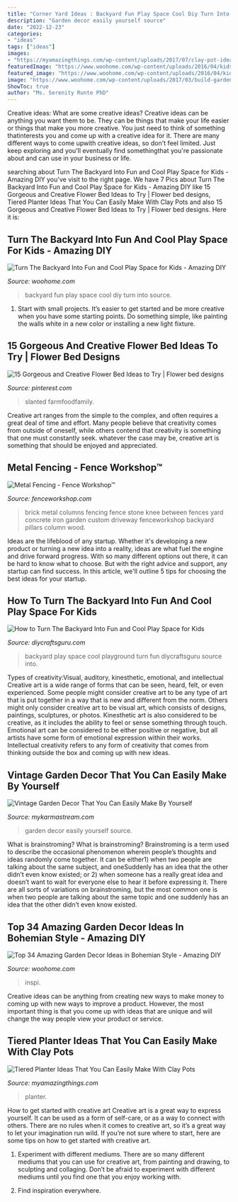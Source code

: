 ```yaml
---
title: "Corner Yard Ideas : Backyard Fun Play Space Cool Diy Turn Into Source"
description: "Garden decor easily yourself source"
date: "2022-12-23"
categories:
- "ideas"
tags: ["ideas"]
images:
- "https://myamazingthings.com/wp-content/uploads/2017/07/clay-pot-ideas-1.jpg"
featuredImage: "https://www.woohome.com/wp-content/uploads/2016/04/kids-backyard-playground-3_2.jpg"
featured_image: "https://www.woohome.com/wp-content/uploads/2016/04/kids-backyard-playground-3_2.jpg"
image: "https://www.woohome.com/wp-content/uploads/2017/03/build-garden-bohemian-style-13.jpg"
ShowToc: true
author: "Ms. Serenity Runte PhD"
---
```



Creative ideas: What are some creative ideas?
Creative ideas can be anything you want them to be. They can be things that make your life easier or things that make you more creative. You just need to think of something thatinterests you and come up with a creative idea for it. There are many different ways to come upwith creative ideas, so don't feel limited. Just keep exploring and you'll eventually find somethingthat you're passionate about and can use in your business or life.

	

		
searching about Turn The Backyard Into Fun and Cool Play Space for Kids - Amazing DIY you've visit to the right page. We have 7 Pics about Turn The Backyard Into Fun and Cool Play Space for Kids - Amazing DIY like 15 Gorgeous and Creative Flower Bed Ideas to Try | Flower bed designs, Tiered Planter Ideas That You Can Easily Make With Clay Pots and also 15 Gorgeous and Creative Flower Bed Ideas to Try | Flower bed designs. Here it is:
		
    
## Turn The Backyard Into Fun And Cool Play Space For Kids - Amazing DIY

<img loading=lazy src="https://www.woohome.com/wp-content/uploads/2016/04/kids-backyard-playground-3_2.jpg" onerror="this.onerror=null;this.src='https://tse4.mm.bing.net/th?id=OIP.3c7NNzclxGJIe4HnsDbfFAHaJ4&amp;pid=15.1';" alt="Turn The Backyard Into Fun and Cool Play Space for Kids - Amazing DIY">

_Source: woohome.com_

>backyard fun play space cool diy turn into source. 

	

1. Start with small projects. It’s easier to get started and be more creative when you have some starting points. Do something simple, like painting the walls white in a new color or installing a new light fixture. 

    
## 15 Gorgeous And Creative Flower Bed Ideas To Try | Flower Bed Designs

<img loading=lazy src="https://i.pinimg.com/736x/20/23/fd/2023fd8509233be18d562b9f249984c5.jpg" onerror="this.onerror=null;this.src='https://tse4.mm.bing.net/th?id=OIP.w1NT7cnN8j7cLcTzq3ajKQHaJ3&amp;pid=15.1';" alt="15 Gorgeous and Creative Flower Bed Ideas to Try | Flower bed designs">

_Source: pinterest.com_

>slanted farmfoodfamily. 

	

Creative art ranges from the simple to the complex, and often requires a great deal of time and effort. Many people believe that creativity comes from outside of oneself, while others contend that creativity is something that one must constantly seek. whatever the case may be, creative art is something that should be enjoyed and appreciated.

    
## Metal Fencing - Fence Workshop™

<img loading=lazy src="https://fenceworkshop.com/wp-content/uploads/2012/03/custom-metal-fence1.jpg" onerror="this.onerror=null;this.src='https://tse2.mm.bing.net/th?id=OIP.o-W-Rg0ewXJV8h8MG2uckQHaE7&amp;pid=15.1';" alt="Metal Fencing - Fence Workshop™">

_Source: fenceworkshop.com_

>brick metal columns fencing fence stone knee between fences yard concrete iron garden custom driveway fenceworkshop backyard pillars column wood. 

	

Ideas are the lifeblood of any startup. Whether it's developing a new product or turning a new idea into a reality, ideas are what fuel the engine and drive forward progress. With so many different options out there, it can be hard to know what to choose. But with the right advice and support, any startup can find success. In this article, we'll outline 5 tips for choosing the best ideas for your startup.

    
## How To Turn The Backyard Into Fun And Cool Play Space For Kids

<img loading=lazy src="https://www.diycraftsguru.com/wp-content/uploads/2016/04/05-kids-backyard-playground.jpg" onerror="this.onerror=null;this.src='https://tse1.mm.bing.net/th?id=OIP.4mVrmaXq3uZSdz-94DEJ5QHaJ4&amp;pid=15.1';" alt="How to Turn The Backyard Into Fun and Cool Play Space for Kids">

_Source: diycraftsguru.com_

>backyard play space cool playground turn fun diycraftsguru source into. 

	

Types of creativity:Visual, auditory, kinesthetic, emotional, and intellectual
Creative art is a wide range of forms that can be seen, heard, felt, or even experienced. Some people might consider creative art to be any type of art that is put together in a way that is new and different from the norm. Others might only consider creative art to be visual art, which consists of designs, paintings, sculptures, or photos. Kinesthetic art is also considered to be creative, as it includes the ability to feel or sense something through touch. Emotional art can be considered to be either positive or negative, but all artists have some form of emotional expression within their works. Intellectual creativity refers to any form of creativity that comes from thinking outside the box and coming up with new ideas.

    
## Vintage Garden Decor That You Can Easily Make By Yourself

<img loading=lazy src="https://mykarmastream.com/wp-content/uploads/2017/08/vintage-garden-decor-12.jpg" onerror="this.onerror=null;this.src='https://tse4.mm.bing.net/th?id=OIP.XUpHMkjz1vYTgcB9a6d6mgHaKI&amp;pid=15.1';" alt="Vintage Garden Decor That You Can Easily Make By Yourself">

_Source: mykarmastream.com_

>garden decor easily yourself source. 

	

What is brainstroming?
What is brainstroming? Brainstroming is a term used to describe the occasional phenomenon wherein people’s thoughts and ideas randomly come together. It can be either1) when two people are talking about the same subject, and oneSuddenly has an idea that the other didn’t even know existed; or 2) when someone has a really great idea and doesn’t want to wait for everyone else to hear it before expressing it. There are all sorts of variations on brainstroming, but the most common one is when two people are talking about the same topic and one suddenly has an idea that the other didn’t even know existed.

    
## Top 34 Amazing Garden Decor Ideas In Bohemian Style - Amazing DIY

<img loading=lazy src="https://www.woohome.com/wp-content/uploads/2017/03/build-garden-bohemian-style-13.jpg" onerror="this.onerror=null;this.src='https://tse3.mm.bing.net/th?id=OIP.4SwW1zSgDnBdEMwU2OvX_wHaLH&amp;pid=15.1';" alt="Top 34 Amazing Garden Decor Ideas in Bohemian Style - Amazing DIY">

_Source: woohome.com_

>inspi. 

	

Creative ideas can be anything from creating new ways to make money to coming up with new ways to improve a product. However, the most important thing is that you come up with ideas that are unique and will change the way people view your product or service.

    
## Tiered Planter Ideas That You Can Easily Make With Clay Pots

<img loading=lazy src="https://myamazingthings.com/wp-content/uploads/2017/07/clay-pot-ideas-1.jpg" onerror="this.onerror=null;this.src='https://tse3.mm.bing.net/th?id=OIP.B_36VMnrYVqA9tMSWmeU2gHaLH&amp;pid=15.1';" alt="Tiered Planter Ideas That You Can Easily Make With Clay Pots">

_Source: myamazingthings.com_

>planter. 

	

How to get started with creative art
Creative art is a great way to express yourself. It can be used as a form of self-care, or as a way to connect with others. There are no rules when it comes to creative art, so it’s a great way to let your imagination run wild. If you’re not sure where to start, here are some tips on how to get started with creative art.
1. Experiment with different mediums. There are so many different mediums that you can use for creative art, from painting and drawing, to sculpting and collaging. Don’t be afraid to experiment with different mediums until you find one that you enjoy working with.

2. Find inspiration everywhere.

